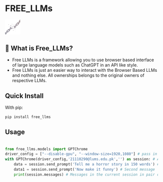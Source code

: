 # FREE_LLMs
<img src="assets/logo.jpeg" alt="Logo" width="10%">

## 🤔 What is Free_LLMs?
- Free LLMs is a framework allowing you to use browser based interface of large language models such as ChatGPT in an API like style.
- Free LLMs is just an easier way to interact with the Browser Based LLMs and nothing else. All ownerships belongs to the original owners of respective LLMs.

## Quick Install

With pip:
```bash
pip install free_llms
```

## Usage

```python

from free_llms.models import GPTChrome
driver_config = ["--disable-gpu", "--window-size=1920,1080"] # pass in selnium driver config
with GPTChrome(driver_config,'21110290@lums.edu.pk','') as session: # A single session started with ChatGPT. Put in your email and password for ChatGPT account.
    data = session.send_prompt('Tell me a horror story in 150 words') # First Message
    data1 = session.send_prompt('Now make it funny') # Second message
    print(session.messages) # Messages in the current session in pair of <Human,AI>
        
```